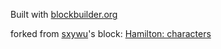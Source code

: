 Built with [blockbuilder.org](http://blockbuilder.org)

forked from <a href='http://bl.ocks.org/sxywu/'>sxywu</a>'s block: <a href='http://bl.ocks.org/sxywu/3f496d692e57e906316173a290c3d6d4'>Hamilton: characters</a>